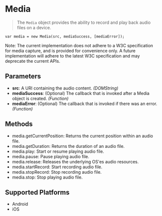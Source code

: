 Media
=====

> The `Media` object provides the ability to record and play back audio files on a device. 

    var media = new Media(src, mediaSuccess, [mediaError]);


Note: The current implementation does not adhere to a W3C specification for media capture, and is provided for convenience only.  A future implementation will adhere to the latest W3C specification and may deprecate the current APIs.

Parameters
----------

- __src__: A URI containing the audio content. _(DOMString)_
- __mediaSuccess__: (Optional) The callback that is invoked after a Media object is created. _(Function)_
- __mediaError__: (Optional) The callback that is invoked if there was an error. _(Function)_

Methods
-------

- media.getCurrentPosition: Returns the current position within an audio file.
- media.getDuration: Returns the duration of an audio file.
- media.play: Start or resume playing audio file.
- media.pause: Pause playing audio file.
- media.release: Releases the underlying OS'es audio resources.
- media.startRecord: Start recording audio file.
- media.stopRecord: Stop recording audio file.
- media.stop: Stop playing audio file.

Supported Platforms
-------------------

- Android
- iOS
